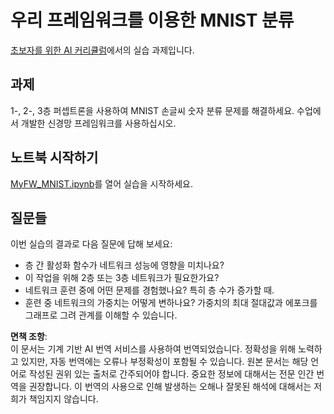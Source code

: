 # 우리 프레임워크를 이용한 MNIST 분류

[초보자를 위한 AI 커리큘럼](https://github.com/microsoft/ai-for-beginners)에서의 실습 과제입니다.

## 과제

1-, 2-, 3층 퍼셉트론을 사용하여 MNIST 손글씨 숫자 분류 문제를 해결하세요. 수업에서 개발한 신경망 프레임워크를 사용하십시오.

## 노트북 시작하기

[MyFW_MNIST.ipynb](../../../../../../lessons/3-NeuralNetworks/04-OwnFramework/lab/MyFW_MNIST.ipynb)를 열어 실습을 시작하세요.

## 질문들

이번 실습의 결과로 다음 질문에 답해 보세요:

- 층 간 활성화 함수가 네트워크 성능에 영향을 미치나요?
- 이 작업을 위해 2층 또는 3층 네트워크가 필요한가요?
- 네트워크 훈련 중에 어떤 문제를 경험했나요? 특히 층 수가 증가할 때.
- 훈련 중 네트워크의 가중치는 어떻게 변하나요? 가중치의 최대 절대값과 에포크를 그래프로 그려 관계를 이해할 수 있습니다.

**면책 조항**:  
이 문서는 기계 기반 AI 번역 서비스를 사용하여 번역되었습니다. 정확성을 위해 노력하고 있지만, 자동 번역에는 오류나 부정확성이 포함될 수 있습니다. 원본 문서는 해당 언어로 작성된 권위 있는 출처로 간주되어야 합니다. 중요한 정보에 대해서는 전문 인간 번역을 권장합니다. 이 번역의 사용으로 인해 발생하는 오해나 잘못된 해석에 대해서는 저희가 책임지지 않습니다.
